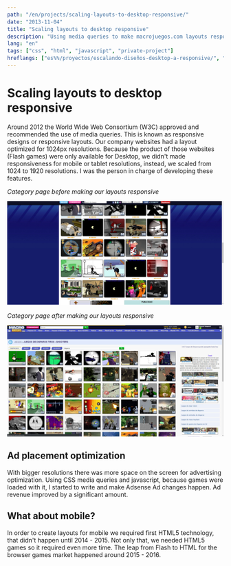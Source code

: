 ```yaml
---
path: "/en/projects/scaling-layouts-to-desktop-responsive/"
date: "2013-11-04"
title: "Scaling layouts to desktop responsive"
description: "Using media queries to make macrojuegos.com layouts responsive in all desktop resolutions."
lang: "en"
tags: ["css", "html", "javascript", "private-project"]
hreflangs: ["es%%/proyectos/escalando-diseños-desktop-a-responsive/", "en%%/en/projects/scaling-layouts-to-desktop-responsive/"]
---
```

# Scaling layouts to desktop responsive

Around 2012 the World Wide Web Consortium (W3C) approved and recommended the use of media queries. This is known as responsive designs or responsive layouts. Our company websites had a layout optimized for 1024px resolutions. Because the product of those websites (Flash games) were only available for Desktop, we didn't made responsiveness for mobile or tablet resolutions, instead, we scaled from 1024 to 1920 resolutions. I was the person in charge of developing these features.

*Category page before making our layouts responsive*

![Category page before responsive](category-page-before-responsive.jpg)

*Category page after making our layouts responsive*

![Category page after responsive](category-page-after-responsive.jpg)

## Ad placement optimization

With bigger resolutions there was more space on the screen for advertising optimization. Using CSS media queries and javascript, because games were loaded with it, I started to write and make Adsense Ad changes happen. Ad revenue improved by a significant amount.

## What about mobile?

In order to create layouts for mobile we required first HTML5 technology, that didn't happen until 2014 - 2015. Not only that, we needed HTML5 games so it required even more time. The leap from Flash to HTML for the browser games market happened around 2015 - 2016.